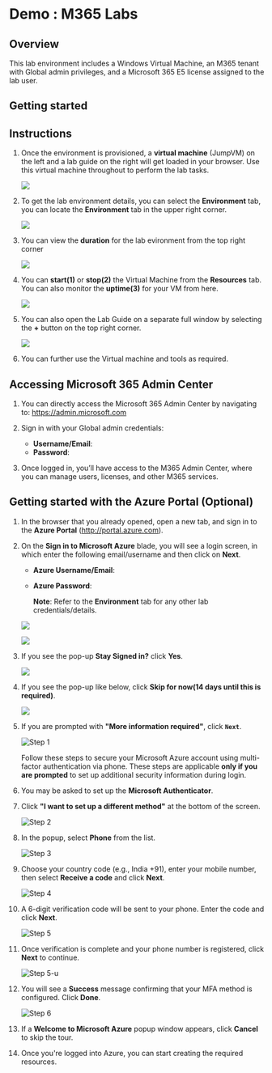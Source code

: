 # Demo : M365 Labs

## Overview
This lab environment includes a Windows Virtual Machine, an M365 tenant with Global admin privileges, and a Microsoft 365 E5 license assigned to the lab user.

## Getting started

## Instructions

1. Once the environment is provisioned, a **virtual machine** (JumpVM) on the left and a lab guide on the right will get loaded in your browser. Use this virtual machine throughout to perform the lab tasks.

   ![](images/vmandguide-u.png)

2. To get the lab environment details, you can select the **Environment** tab, you can locate the **Environment** tab in the upper right corner.
   
   ![](images/environment-tab.png)

3. You can view the **duration** for the lab evironment from the top right corner

   ![](images/duration.png)

4. You can **start(1)** or **stop(2)** the Virtual Machine from the **Resources** tab. You can also monitor the **uptime(3)** for your VM from here.

   ![](images/resources-tab.png)

5. You can also open the Lab Guide on a separate full window by selecting the **+** button on the top right corner.

    ![](images/split-win.png)

6. You can further use the Virtual machine and tools as required.

## Accessing Microsoft 365 Admin Center

1. You can directly access the Microsoft 365 Admin Center by navigating to: https://admin.microsoft.com

2. Sign in with your Global admin credentials:

   * **Username/Email**:  <inject key="AzureAdUserEmail"></inject> 
   * **Password**:  <inject key="AzureAdUserPassword"></inject>


3. Once logged in, you’ll have access to the M365 Admin Center, where you can manage users, licenses, and other M365 services.

## Getting started with the Azure Portal (Optional)

1. In the browser that you already opened, open a new tab, and sign in to the **Azure Portal** (<http://portal.azure.com>).

1. On the **Sign in to Microsoft Azure** blade, you will see a login screen, in which enter the following email/username and then click on **Next**.  

   * **Azure Username/Email**:  <inject key="AzureAdUserEmail"></inject> 
   * **Azure Password**:  <inject key="AzureAdUserPassword"></inject>

        **Note**: Refer to the **Environment** tab for any other lab credentials/details.
        
    ![](images/image-004.jpg)
  
    ![](images/image-005.jpg)
  
1. If you see the pop-up **Stay Signed in?** click **Yes**.

    ![](images/image-006.jpg)

1. If you see the pop-up like below, click **Skip for now(14 days until this is required)**.

    ![](images/image004.png)

1. If you are prompted with **"More information required"**, click **`Next`**.

    ![Step 1](images/2025-04-03_17-45-50.png)

    Follow these steps to secure your Microsoft Azure account using multi-factor authentication via phone. These steps are applicable **only if you are prompted** to set up additional security information during login.

1. You may be asked to set up the **Microsoft Authenticator**.

1. Click **"I want to set up a different method"** at the bottom of the screen.

   ![Step 2](images/2025-04-03_17-46-15.png)

1. In the popup, select **Phone** from the list.

   ![Step 3](images/2025-04-03_17-46-25.png)

1. Choose your country code (e.g., India +91), enter your mobile number, then select **Receive a code** and click **Next**.

   ![Step 4](images/2025-04-03_17-46-44.png)

1. A 6-digit verification code will be sent to your phone. Enter the code and click **Next**.

    ![Step 5](images/2025-04-03_18-35-37.png)

1. Once verification is complete and your phone number is registered, click **Next** to continue.

    ![Step 5-u](images/verificationcomplete.png)

1. You will see a **Success** message confirming that your MFA method is configured. Click **Done**.

    ![Step 6](images/2025-04-03_18-36-21.png)

1. If a **Welcome to Microsoft Azure** popup window appears, click **Cancel** to skip the tour.

1. Once you're logged into Azure, you can start creating the required resources.



